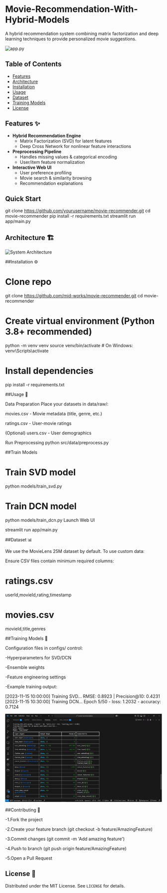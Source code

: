 # Movie-Recommendation-With-Hybrid-Models

A hybrid recommendation system combining matrix factorization and deep learning techniques to provide personalized movie suggestions.

![app.py](assets/model-pipeline.png)

## Table of Contents

- [Features](#features)
- [Architecture](#architecture)
- [Installation](#installation)
- [Usage](#usage)
- [Dataset](#dataset)
- [Training Models](#training-models)
- [License](#license)

## Features ✨

- **Hybrid Recommendation Engine**  
  - Matrix Factorization (SVD) for latent features
  - Deep Cross Network for nonlinear feature interactions
- **Preprocessing Pipeline**  
  - Handles missing values & categorical encoding
  - User/item feature normalization
- **Interactive Web UI**  
  - User preference profiling
  - Movie search & similarity browsing
  - Recommendation explanations
 
## Quick Start

git clone https://github.com/yourusername/movie-recommender.git
cd movie-recommender
pip install -r requirements.txt
streamlit run app/main.py
 
## Architecture 🏗️

![System Architecture](assets/model-pipeline)

##Installation ⚙️

# Clone repo

git clone https://github.com/mid-works/movie-recommender.git
cd movie-recommender

# Create virtual environment (Python 3.8+ recommended)

python -m venv venv
source venv/bin/activate  # On Windows: venv\Scripts\activate

# Install dependencies

pip install -r requirements.txt

##Usage 🚀

Data Preparation
Place your datasets in data/raw/:

movies.csv - Movie metadata (title, genre, etc.)

ratings.csv - User-movie ratings

(Optional) users.csv - User demographics

Run Preprocessing
python src/data/preprocess.py


##Train Models

# Train SVD model

python models/train_svd.py

# Train DCN model

python models/train_dcn.py
Launch Web UI

streamlit run app/main.py

##Dataset 📊

We use the MovieLens 25M dataset by default. To use custom data:

Ensure CSV files contain minimum required columns:

# ratings.csv

userId,movieId,rating,timestamp

# movies.csv

movieId,title,genres

##Training Models 🧠

Configuration files in configs/ control:

-Hyperparameters for SVD/DCN

-Ensemble weights

-Feature engineering settings

-Example training output:

[2023-11-15 10:00:00] Training SVD...
RMSE: 0.8923 | Precision@10: 0.4231
[2023-11-15 10:30:00] Training DCN...
Epoch 5/50 - loss: 1.2032 - accuracy: 0.7124

![Train Output](assets/train.png)

##Contributing 🤝

-1.Fork the project

-2.Create your feature branch (git checkout -b feature/AmazingFeature)

-3.Commit changes (git commit -m 'Add amazing feature')

-4.Push to branch (git push origin feature/AmazingFeature)

-5.Open a Pull Request


## License 📄

Distributed under the MIT License. See `LICENSE` for details.

